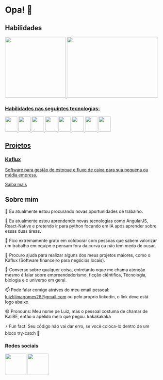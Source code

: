 # Opa! 👋

## Habilidades

<div>
  <a href="https://github.com/K4L1B3">
  <img height="200em" src="https://github-readme-stats.vercel.app/api?username=K4L1B3&show_icons=true&theme=jolly&include_all_commits=true&count_private=true"/>
  <img height="200em" width="300em" src="https://github-readme-stats.vercel.app/api/top-langs/?username=K4L1B3&layout=compact&langs_count=16&theme=jolly"/>
</div>
  
  ### Habilidades nas seguintes tecnologias:

   <div style="display: inline_block">
     <img height="50em"  width="40em" src="https://cdn.jsdelivr.net/gh/devicons/devicon/icons/angularjs/angularjs-original.svg">
     <img height="50em"  width="40em" src="https://cdn.jsdelivr.net/gh/devicons/devicon/icons/javascript/javascript-original.svg">
     <img height="50em"  width="40em" src="https://cdn.jsdelivr.net/gh/devicons/devicon/icons/html5/html5-original.svg">
     <img height="50em"  width="40em" src="https://cdn.jsdelivr.net/gh/devicons/devicon/icons/css3/css3-original.svg">
     <img height="50em"  width="40em" src="https://cdn.jsdelivr.net/gh/devicons/devicon/icons/java/java-original.svg">
     <img height="50em"  width="40em" src="https://cdn.jsdelivr.net/gh/devicons/devicon/icons/mysql/mysql-original.svg">
     <img height="50em"  width="40em" src="https://cdn.jsdelivr.net/gh/devicons/devicon/icons/spring/spring-original.svg">
     <img height="50em"  width="40em" src="https://cdn.jsdelivr.net/gh/devicons/devicon/icons/linux/linux-original.svg">
     
  </div>
  

## Projetos
  
  ### Kaflux
  Software para gestão de estoque e fluxo de caixa para sua pequena ou média empresa.
  
  <a href="https://github.com/K4L1B3/kaflux">Saiba mais</a>

  
## Sobre mim


🔭 Eu atualmente estou procurando novas oportunidades de trabalho.

🌱 Eu atualmente estou aprendendo novas tecnologias como AngularJS, React-Native e pretendo ir para python focando em IA após aprender sobre essas duas áreas.

👯 Fico extremamente grato em coloborar com pessoas que sabem valorizar um trabalho em equipe e pensam fora da curva ou não tem medo de ousar.

🤔 Procuro ajuda para realizar alguns dos meus projetos maiores, como o Kaflux (Software financeiro para negócios locais).

💬 Converso sobre qualquer coisa, entretanto oque me chama atenção mesmo é falar sobre empreendedorismo, ficção ciêntifica, Técnologia, biologia e o universo em geral.

📫 Pode falar comigo atráves do meu email pessoal: luizhlimagomes28@gmail.com ou pelo proprio linkedin, o link deve está logo abaixo.

😄 Pronouns: Meu nome pe Luiz, mas o pessoal costuma de chamar de KaliBE, então o apelido meio que pegou. kakakakaka

⚡ Fun fact: Seu código não vai dar erro, se você coloca-lo dentro de um bloco try-catch 🤔


### Redes sociais

  <a href="https://www.linkedin.com/in/luiz-henrique-3903a618a/"><img height="70em" src="https://img.icons8.com/color/144/000000/linkedin.png"/></a> 
  <a href="https://www.instagram.com/luiz.belispetre/"><img height="70em"  src="https://img.icons8.com/fluent/240/000000/instagram-new.png"/></a>







